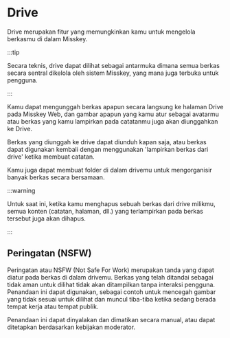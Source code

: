 # Drive

Drive merupakan fitur yang memungkinkan kamu untuk mengelola berkasmu di dalam Misskey.

:::tip

Secara teknis, drive dapat dilihat sebagai antarmuka dimana semua berkas secara sentral dikelola oleh sistem Misskey, yang mana juga terbuka untuk pengguna.

:::

Kamu dapat mengunggah berkas apapun secara langsung ke halaman Drive pada Misskey Web, dan gambar apapun yang kamu atur sebagai avatarmu atau berkas yang kamu lampirkan pada catatanmu juga akan diunggahkan ke Drive.

Berkas yang diunggah ke drive dapat diunduh kapan saja, atau berkas dapat digunakan kembali dengan menggunakan 'lampirkan berkas dari drive' ketika membuat catatan.

Kamu juga dapat membuat folder di dalam drivemu untuk mengorganisir banyak berkas secara bersamaan.

:::warning

Untuk saat ini, ketika kamu menghapus sebuah berkas dari drive milikmu, semua konten (catatan, halaman, dll.) yang terlampirkan pada berkas tersebut juga akan dihapus.

:::

## Peringatan (NSFW)

Peringatan atau NSFW (Not Safe For Work) merupakan tanda yang dapat diatur pada berkas di dalam drivemu. Berkas yang telah ditandai sebagai tidak aman untuk dilihat tidak akan ditampilkan tanpa interaksi pengguna. Penandaan ini dapat digunakan, sebagai contoh untuk mencegah gambar yang tidak sesuai untuk dilihat dan muncul tiba-tiba ketika sedang berada tempat kerja atau tempat publik.

Penandaan ini dapat dinyalakan dan dimatikan secara manual, atau dapat ditetapkan berdasarkan kebijakan moderator.
